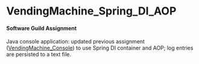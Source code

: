 # VendingMachine_Spring_DI_AOP
#### Software Guild Assignment
Java console application: updated previous assignment ([VendingMachine_Console](https://github.com/MBetzler/tsg_VendingMachine_Console)) to use Spring DI container and AOP; log entries are persisted to a text file.
